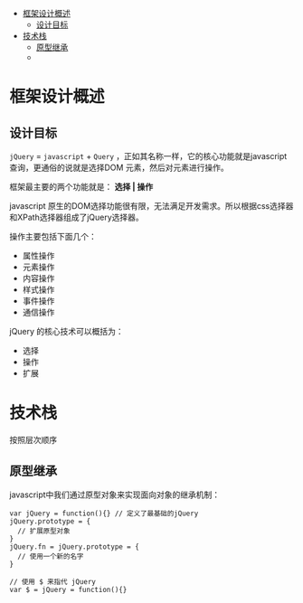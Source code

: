 - [框架设计概述](#框架设计概述)
    - [设计目标](#设计目标)     
- [技术栈](#技术栈)
    - [原型继承](#原型继承)
    - [](#返回实例)

# 框架设计概述
## 设计目标

`jQuery` = `javascript` + `Query` ，正如其名称一样，它的核心功能就是javascript 查询，更通俗的说就是选择DOM 元素，然后对元素进行操作。

框架最主要的两个功能就是： **选择 | 操作**


javascript 原生的DOM选择功能很有限，无法满足开发需求。所以根据css选择器和XPath选择器组成了jQuery选择器。

操作主要包括下面几个：
- 属性操作
- 元素操作
- 内容操作
- 样式操作
- 事件操作
- 通信操作

jQuery 的核心技术可以概括为：
- 选择
- 操作
- 扩展

# 技术栈

按照层次顺序

## 原型继承

javascript中我们通过原型对象来实现面向对象的继承机制：
```
var jQuery = function(){} // 定义了最基础的jQuery
jQuery.prototype = {
  // 扩展原型对象
}
jQuery.fn = jQuery.prototype = {
  // 使用一个新的名字
}

// 使用 $ 来指代 jQuery
var $ = jQuery = function(){}

```

##
